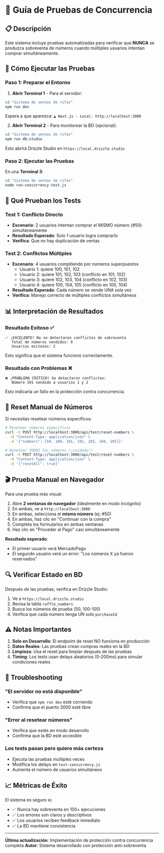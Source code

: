 # 🧪 Guía de Pruebas de Concurrencia

## 📋 Descripción

Este sistema incluye pruebas automatizadas para verificar que **NUNCA** se produzca sobreventa de números cuando múltiples usuarios intentan comprar simultáneamente.

## 🚀 Cómo Ejecutar las Pruebas

### Paso 1: Preparar el Entorno

1. **Abrir Terminal 1** - Para el servidor:
```bash
cd "Sistema de ventas de rifas"
npm run dev
```
Espera a que aparezca: `▲ Next.js - Local: http://localhost:3000`

2. **Abrir Terminal 2** - Para monitorear la BD (opcional):
```bash
cd "Sistema de ventas de rifas"
npm run db:studio
```
Esto abrirá Drizzle Studio en `https://local.drizzle.studio`

### Paso 2: Ejecutar las Pruebas

En una **Terminal 3**:
```bash
cd "Sistema de ventas de rifas"
node run-concurrency-test.js
```

## 🎯 Qué Prueban los Tests

### Test 1: Conflicto Directo
- **Escenario**: 2 usuarios intentan comprar el MISMO número (#50) simultáneamente
- **Resultado Esperado**: Solo 1 usuario logra comprarlo
- **Verifica**: Que no hay duplicación de ventas

### Test 2: Conflictos Múltiples
- **Escenario**: 4 usuarios compitiendo por números superpuestos
  - Usuario 1: quiere 100, 101, 102
  - Usuario 2: quiere 101, 102, 103 (conflicto en 101, 102)
  - Usuario 3: quiere 102, 103, 104 (conflicto en 102, 103)
  - Usuario 4: quiere 100, 104, 105 (conflicto en 100, 104)
- **Resultado Esperado**: Cada número se vende UNA sola vez
- **Verifica**: Manejo correcto de múltiples conflictos simultáneos

## 📊 Interpretación de Resultados

### Resultado Exitoso ✅
```
✅ ¡EXCELENTE! No se detectaron conflictos de sobreventa
   Total de números vendidos: 6
   Usuarios exitosos: 2
```
Esto significa que el sistema funcionó correctamente.

### Resultado con Problemas ❌
```
❌ ¡PROBLEMA CRÍTICO! Se detectaron conflictos:
   Número 101 vendido a usuarios 1 y 2
```
Esto indicaría un fallo en la protección contra concurrencia.

## 🔄 Reset Manual de Números

Si necesitas resetear números específicos:

```bash
# Resetear números específicos
curl -X POST http://localhost:3000/api/test/reset-numbers \
  -H "Content-Type: application/json" \
  -d '{"numbers": [50, 100, 101, 102, 103, 104, 105]}'

# Resetear TODOS los números (¡cuidado!)
curl -X POST http://localhost:3000/api/test/reset-numbers \
  -H "Content-Type: application/json" \
  -d '{"resetAll": true}'
```

## 🎬 Prueba Manual en Navegador

Para una prueba más visual:

1. Abre **2 ventanas de navegador** (idealmente en modo incógnito)
2. En ambas, ve a `http://localhost:3000`
3. En ambas, selecciona el **mismo número** (ej: #50)
4. En ambas, haz clic en "Continuar con la compra"
5. Completa los formularios en ambas ventanas
6. Haz clic en "Proceder al Pago" casi simultáneamente

**Resultado esperado**: 
- El primer usuario verá MercadoPago
- El segundo usuario verá un error: "Los números X ya fueron reservados"

## 🔍 Verificar Estado en BD

Después de las pruebas, verifica en Drizzle Studio:

1. Ve a `https://local.drizzle.studio`
2. Revisa la tabla `raffle_numbers`
3. Busca los números de prueba (50, 100-105)
4. Verifica que cada número tenga UN solo `purchaseId`

## ⚠️ Notas Importantes

1. **Solo en Desarrollo**: El endpoint de reset NO funciona en producción
2. **Datos Reales**: Las pruebas crean compras reales en la BD
3. **Limpieza**: Usa el reset para limpiar después de las pruebas
4. **Timing**: Los tests usan delays aleatorios (0-200ms) para simular condiciones reales

## 🐛 Troubleshooting

### "El servidor no está disponible"
- Verifica que `npm run dev` esté corriendo
- Confirma que el puerto 3000 esté libre

### "Error al resetear números"
- Verifica que estés en modo desarrollo
- Confirma que la BD esté accesible

### Los tests pasan pero quiero más certeza
- Ejecuta las pruebas múltiples veces
- Modifica los delays en `test-concurrency.js`
- Aumenta el número de usuarios simultáneos

## 📈 Métricas de Éxito

El sistema es seguro si:
- ✅ Nunca hay sobreventa en 100+ ejecuciones
- ✅ Los errores son claros y descriptivos
- ✅ Los usuarios reciben feedback inmediato
- ✅ La BD mantiene consistencia

---

**Última actualización**: Implementación de protección contra concurrencia completa
**Autor**: Sistema desarrollado con protección anti-sobreventa